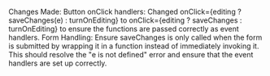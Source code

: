 Changes Made:
Button onClick handlers: Changed onClick={editing ? saveChanges(e) : turnOnEditing} to onClick={editing ? saveChanges : turnOnEditing} to ensure the functions are passed correctly as event handlers.
Form Handling: Ensure saveChanges is only called when the form is submitted by wrapping it in a function instead of immediately invoking it.
This should resolve the "e is not defined" error and ensure that the event handlers are set up correctly.






